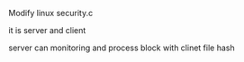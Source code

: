Modify linux security.c 


it is server and client 


server can monitoring and process block with clinet file hash
